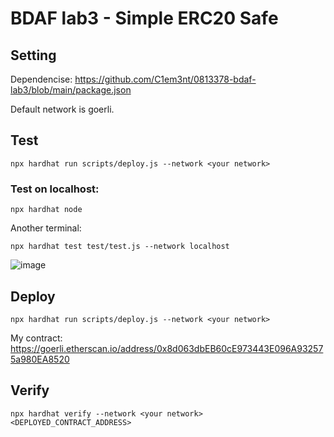 # BDAF lab3 - Simple ERC20 Safe

## Setting
  Dependencise:
  https://github.com/C1em3nt/0813378-bdaf-lab3/blob/main/package.json
  
  Default network is goerli.
## Test
```
npx hardhat run scripts/deploy.js --network <your network>
```
### Test on localhost:
  
  ```
  npx hardhat node
  ```
  
  Another terminal:
  ```
  npx hardhat test test/test.js --network localhost
  ```

  ![image](https://user-images.githubusercontent.com/87816657/226351241-dad3e61f-4aa5-451e-b454-38ae59bc76a4.png)

## Deploy
```
npx hardhat run scripts/deploy.js --network <your network>
```
My contract: https://goerli.etherscan.io/address/0x8d063dbEB60cE973443E096A932575a980EA8520
## Verify
```
npx hardhat verify --network <your network> <DEPLOYED_CONTRACT_ADDRESS>
```
